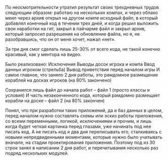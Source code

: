 По неосмотрительности утратил результат своих трехдневных трудов следующим образом:
работаю на нескольких компах, и через облако меил через архив открыл на другом компе исходный файл, в который добавлял конечный код в течении трех дней, и когда решил выложить свои наработки на гит, закрыл в пайчарме файл и закрыл архив, который запросил разрешения на обновление файла, но я, не разобравшись, что он от меня хочет, нажал «нет». 

За три дня смог сделать лишь 25-30% от всего кода, не такой конечно красивый, как у ментора на видео.

Было реализовано:
Исключения
Выводы досок игрока и компа
Ввод данных игроком (стрельба)
Вывод приветствия перед началом игры
И самое главное, что заняло 2 дня работы, это рамдомное размещение кораблей на досках игроков (на 80% закончено)

Сохранился лишь файл до начала работ – файл 1 (просто классы и условия)
И часть незаконченного кода, который рамдомно размещает корабли на доске – файл 2 (на 80% закончен)

Понял, что при разработки таких приложений, да и баз данных в целом, перед началом нужно составлять схемы или эскиз работы приложения, со всеми переменными, логикой, исключениями и прочим, и лишь когда  будет четкая картинка перед глазами, уже начинать под нее писать код. А не писать код и два дня переписывать его, сталкиваясь с новыми непредвиденными моментами, которые нужно было учитывать вначале, на стадии проектирования приложения. Поэтому под из 30 строк занял в написании 2 дня работ, и перечитывания несколько раз подряд нескольких модулей.
